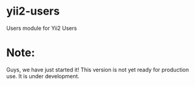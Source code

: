 # yii2-users
Users module for Yii2 Users

Note:
=====
Guys, we have just started it! 
This version is not yet ready for production use. It is under development.

